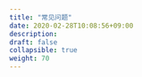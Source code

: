 ```yaml
---
title: "常见问题"
date: 2020-02-28T10:08:56+09:00
description:
draft: false
collapsible: true
weight: 70
---
```

